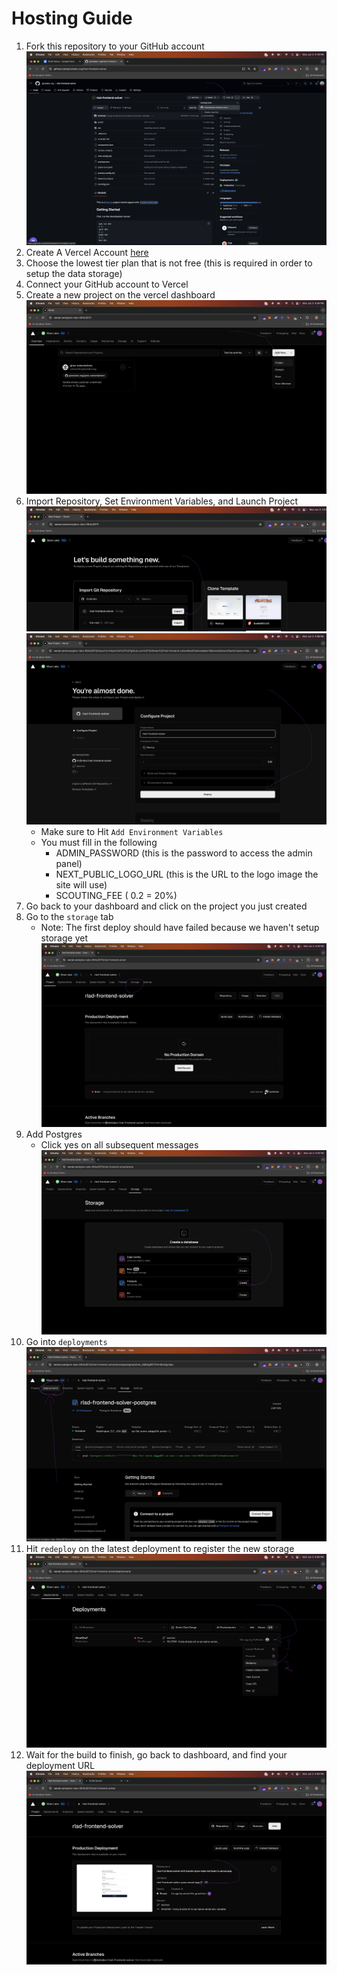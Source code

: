 # Hosting Guide

1. Fork this repository to your GitHub account
   <img src="assets/fork.png"/>
2. Create A Vercel Account [here](https://vercel.com/signup)
3. Choose the lowest tier plan that is not free (this is required in order to setup the data storage)
4. Connect your GitHub account to Vercel
5. Create a new project on the vercel dashboard
   <img src="assets/add-new-project.png"/>
6. Import Repository, Set Environment Variables, and Launch Project
   <img src="assets/import-repo.png"/>
   <img src="assets/deploy.png"/>
   - Make sure to Hit `Add Environment Variables`
   - You must fill in the following
     - ADMIN_PASSWORD (this is the password to access the admin panel)
     - NEXT_PUBLIC_LOGO_URL (this is the URL to the logo image the site will use)
     - SCOUTING_FEE ( 0.2 = 20%)
7. Go back to your dashboard and click on the project you just created
8. Go to the `storage` tab
   - Note: The first deploy should have failed because we haven't setup storage yet
     <img src="assets/storage.png"/>
9. Add Postgres
   - Click yes on all subsequent messages
     <img src="assets/create-pg.png"/>
10. Go into `deployments`
    <img src="assets/deployments.png"/>
11. Hit `redeploy` on the latest deployment to register the new storage
    <img src="assets/redeploy.png"/>
12. Wait for the build to finish, go back to dashboard, and find your deployment URL
    <img src="assets/find-domain.png"/>

